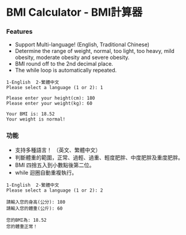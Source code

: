 # BMI Calculator - BMI計算器
### Features
* Support Multi-language! (English, Traditional Chinese)
* Determine the range of weight, normal, too light, too heavy, mild obesity, moderate obesity and severe obesity.
* BMI round off to the 2nd decimal place.
* The while loop is automatically repeated.

```
1-English  2-繁體中文
Please select a language (1 or 2): 1

Please enter your height(cm): 180
Please enter your weight(kg): 60

Your BMI is: 18.52
Your weight is normal!
```

### 功能
* 支持多種語言！ （英文、繁體中文）
* 判斷體重的範圍，正常、過輕、過重、輕度肥胖、中度肥胖及重度肥胖。
* BMI 四捨五入到小數點後第二位。
* while 迴圈自動重複執行。

```
1-English  2-繁體中文
Please select a language (1 or 2): 2

請輸入您的身高(公分): 180
請輸入您的體重(公斤): 60

您的BMI為: 18.52
您的體重正常！
```
